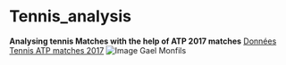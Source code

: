# Tennis_analysis
**Analysing tennis Matches with the help of ATP 2017 matches**
[Données Tennis ATP matches 2017](https://www.kaggle.com/datasets/gmadevs/atp-matches-dataset/?select=atp_matches_2017.csv)
![Image Gael Monfils](https://cdn-s-www.dna.fr/images/01DB48C7-D4E0-4D37-A5C0-E8651220C64E/NW_detail/gael-monfils-est-le-dernier-francais-encore-en-lice-a-l-us-open-photo-dominick-reuter-afp-1567487792.jpg)
